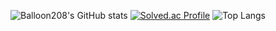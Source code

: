 ![Balloon208's GitHub stats](https://github-readme-stats.vercel.app/api?username=Balloon208&show_icons=true&theme=radical)
[![Solved.ac Profile](http://mazassumnida.wtf/api/generate_badge?boj=gnswldms2)](https://solved.ac/gnswldms2)
![Top Langs](https://github-readme-stats.vercel.app/api/top-langs/?username=Balloon208&layout=demo&theme=dark)

<!--
**Balloon208/Balloon208** is a ✨ _special_ ✨ repository because its `README.md` (this file) appears on your GitHub profile.

Here are some ideas to get you started:

- 🔭 I’m currently working on ...
- 🌱 I’m currently learning ...
- 👯 I’m looking to collaborate on ...
- 🤔 I’m looking for help with ...
- 💬 Ask me about ...
- 📫 How to reach me: ...
- 😄 Pronouns: ...
- ⚡ Fun fact: ...
-->
